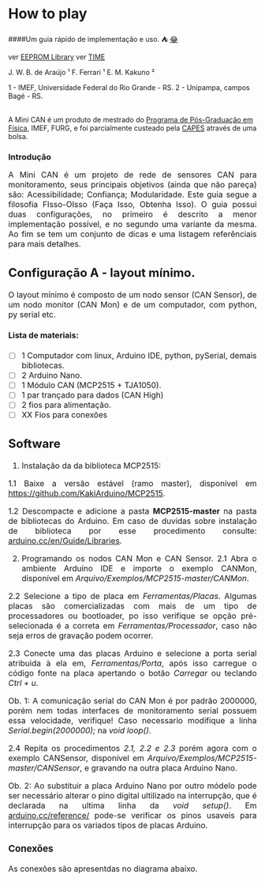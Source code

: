 # How to play
####Um guia rápido de implementação e uso. :tent: [:joy:](https://gist.github.com/rxaviers/7360908)

ver [EEPROM Library](https://www.arduino.cc/en/Reference/EEPROM)
ver [TIME](https://playground.arduino.cc/Code/Time/)

J. W. B. de Araújo ¹
F. Ferrari ¹
E. M. Kakuno ²<br>

1 - IMEF, Universidade Federal do Rio Grande - RS.
2 - Unipampa, campos Bagé - RS.<br><br>

A Mini CAN é um produto de mestrado do [Programa de Pós-Graduação em Física](https://ppgfisica.furg.br/), IMEF, FURG, e foi parcialmente custeado pela [CAPES](https://www.gov.br/capes/pt-br) através de uma bolsa.

### Introdução
<div style="text-align: justify"> <font size="3pt" style="arial">
A Mini CAN é um projeto de rede de sensores CAN para monitoramento, seus principais objetivos (ainda que não pareça) são: Acessibilidade; Confiança; Modularidade.
Este guia segue a filosofia FIsso-OIsso (Faça Isso, Obtenha Isso). O guia possui duas configurações, no primeiro é descrito a menor implementação possível, e no segundo uma variante da mesma. Ao fim se tem um conjunto de dicas e uma listagem referênciais para mais detalhes.
<div>

## Configuração A - layout mínimo.
<div style="text-align: justify"> <font size="3pt" style="arial">
O layout mínimo é composto de um nodo sensor (CAN Sensor), de um nodo monitor (CAN Mon) e de um computador, com python, py serial etc.
<div>

#### Lista de materiais:
- [ ] 1 Computador com linux, Arduino IDE, python, pySerial, demais bibliotecas.
- [ ] 2 Arduino Nano.
- [ ] 1 Módulo CAN (MCP2515 + TJA1050).
- [ ] 1 par trançado para dados (CAN High)
- [ ] 2 fios para alimentação.
- [ ] XX Fios para conexões

## Software
1. Instalação da da biblioteca MCP2515:

1.1 Baixe a versão estável (ramo master), disponivel em https://github.com/KakiArduino/MCP2515.

1.2 Descompacte e adicione a pasta  **MCP2515-master** na pasta de bibliotecas do Arduino. Em caso de duvidas sobre instalação de biblioteca por esse procedimento consulte: [arduino.cc/en/Guide/Libraries](https://www.arduino.cc/en/Guide/Libraries#importing-a-zip-library).

2. Programando os nodos CAN Mon e CAN Sensor.
2.1 Abra o ambiente Arduino IDE e importe o exemplo CANMon, disponível em *Arquivo/Exemplos/MCP2515-master/CANMon*.

2.2 Selecione a tipo de placa em *Ferramentas/Placas*. Algumas placas são comercializadas com mais de um tipo de processadores ou bootloader, po isso verifique se opção pré-selecionada é a correta em *Ferramentas/Processador*, caso não seja erros de gravação podem ocorrer.

2.3 Conecte uma das placas Arduino e selecione a porta serial atribuida à ela em, *Ferramentas/Porta*, após isso carregue o código fonte na placa apertando o botão *Carregar* ou teclando *Ctrl + u*.

Ob. 1: A comunicação serial do CAN Mon é por padrão 2000000, porém nem todas interfaces de monitoramento serial possuem essa velocidade, verifique! Caso necessario modifique a linha *Serial.begin(2000000);* na *void loop()*.

2.4 Repita os procedimentos *2.1, 2.2 e 2.3* porém agora com o exemplo CANSensor, disponível em *Arquivo/Exemplos/MCP2515-master/CANSensor*, e gravando na outra placa Arduino Nano.

Ob. 2: Ao substituir a placa Arduino Nano por outro módelo pode ser necessário alterar o pino digital ultilizado na interrupção, que é declarada na ultima linha da *void setup()*. Em [arduino.cc/reference/](https://www.arduino.cc/reference/pt/language/functions/external-interrupts/attachinterrupt/) pode-se verificar os pinos usaveis para interrupção para os variados tipos de placas Arduino.

### Conexões
As conexões são apresentdas no diagrama abaixo.
